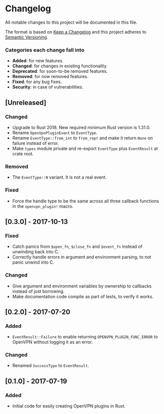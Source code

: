 # Changelog
All notable changes to this project will be documented in this file.

The format is based on [Keep a Changelog](http://keepachangelog.com/en/1.0.0/)
and this project adheres to [Semantic Versioning](http://semver.org/spec/v2.0.0.html).

### Categories each change fall into

* **Added**: for new features.
* **Changed**: for changes in existing functionality.
* **Deprecated**: for soon-to-be removed features.
* **Removed**: for now removed features.
* **Fixed**: for any bug fixes.
* **Security**: in case of vulnerabilities.


## [Unreleased]
### Changed
- Upgrade to Rust 2018. New required minimum Rust version is 1.31.0.
- Rename `OpenVpnPluginEvent` to `EventType`.
- Rename `EventType::from_int` to `from_repr` and make it return `None` on failure instead of error.
- Make `types` module private and re-export `EventType` plus `EventResult` at crate root.

### Removed
- The `EventType::N` variant. It is not a real event.

### Fixed
- Force the handle type to be the same across all three callback functions in the `openvpn_plugin!`
  macro.


## [0.3.0] - 2017-10-13
### Fixed
- Catch panics from `$open_fn`, `$close_fn` and `$event_fn` instead of unwinding back into C.
- Correctly handle errors in argument and environment parsing, to not panic unwind into C.

### Changed
- Give argument and environment variables by ownership to callbacks instead of just borrowing.
- Make documentation code compile as part of tests, to verify it works.


## [0.2.0] - 2017-07-20
### Added
- `EventResult::Failure` to enable returning `OPENVPN_PLUGIN_FUNC_ERROR` to OpenVPN without logging
  it as an error.

### Changed
- Renamed `SuccessType` to `EventResult`.


## [0.1.0] - 2017-07-19
### Added
- Initial code for easily creating OpenVPN plugins in Rust.
